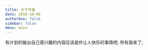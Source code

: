 ```yaml
---
title: 关于作者
date: 2010-10-06
authorbox: false
sidebar: false
menu: main
---
```


有计划的输出自己感兴趣的内容应该是件让人快乐的事情吧;
所有我来了;
